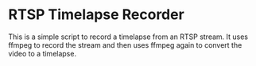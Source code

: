# RTSP Timelapse Recorder

This is a simple script to record a timelapse from an RTSP stream. It uses ffmpeg to record the stream and then uses ffmpeg again to convert the video to a timelapse.